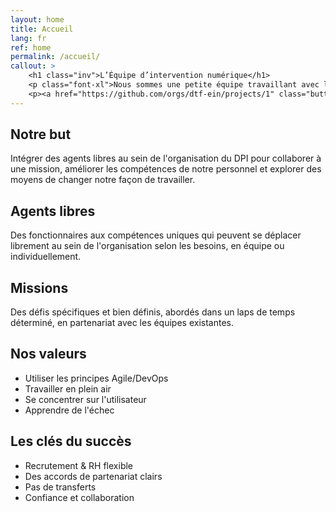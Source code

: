 ```yaml
---
layout: home
title: Accueil
lang: fr
ref: home
permalink: /accueil/
callout: >
    <h1 class="inv">L’Équipe d’intervention numérique</h1>
    <p class="font-xl">Nous sommes une petite équipe travaillant avec la DPI de Services partagés Canada.</p>
    <p><a href="https://github.com/orgs/dtf-ein/projects/1" class="button">Suivez nos travaux</a></p>
---
```


## Notre but
Intégrer des agents libres au sein de l'organisation du DPI pour collaborer à une mission, améliorer les compétences de notre personnel et explorer des moyens de changer notre façon de travailler.

## Agents libres
Des fonctionnaires aux compétences uniques qui peuvent se déplacer librement au sein de l'organisation selon les besoins, en équipe ou individuellement.

## Missions
Des défis spécifiques et bien définis, abordés dans un laps de temps déterminé, en partenariat avec les équipes existantes.

## Nos valeurs
- Utiliser les principes Agile/DevOps
- Travailler en plein air
- Se concentrer sur l'utilisateur
- Apprendre de l'échec

## Les clés du succès
- Recrutement & RH flexible
- Des accords de partenariat clairs
- Pas de transferts
- Confiance et collaboration
